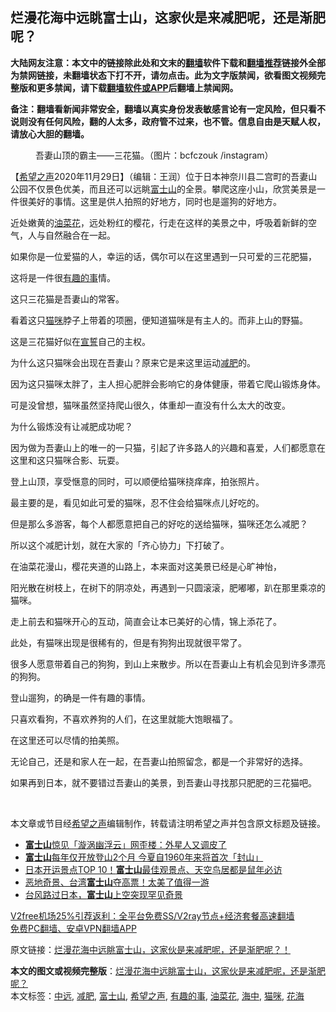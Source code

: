  <h2>烂漫花海中远眺富士山，这家伙是来减肥呢，还是渐肥呢？</h2> <p class="notice"><b>大陆网友注意：本文中的链接除此处和文末的<a href="https://github.com/bannedbook/fanqiang" >翻墙</a>软件下载和<a href="https://github.com/killgcd/justmysocks/blob/master/README.md">翻墙推荐</a>链接外全部为禁网链接，未翻墙状态下打不开，请勿点击。此为文字版禁闻，欲看图文视频完整版和更多禁闻，请下载<a href="https://github.com/bannedbook/fanqiang">翻墙软件或APP</a>后翻墙上禁闻网。</p><p>备注：翻墙看新闻非常安全，翻墙以真实身份发表敏感言论有一定风险，但只看不说则没有任何风险，翻的人太多，政府管不过来，也不管。信息自由是天赋人权，请放心大胆的翻墙。</b></p>  <div class="entry"> <figure><figcaption>吾妻山顶的霸主——三花猫。（图片：bcfczouk /instagram）</figcaption></figure> <p>【<span class='wp_keywordlink_affiliate'><a href="https://www.soundofhope.org" title="希望之声" target="_blank">希望之声</a></span>2020年11月29日】（编辑：王润）位于日本神奈川县二宫町的吾妻山公园不仅景色优美，而且还可以远眺<a href="https://www.bannedbook.org/bnews/tag/%E5%AF%8C%E5%A3%AB%E5%B1%B1/" class="st_tag internal_tag" rel="tag" title="标签 富士山 下的日志">富士山</a>的全景。攀爬这座小山，欣赏美景是一件很美好的事情。这里是供人拍照的好地方，同时也是遛狗的好地方。</p> <p></p> <p>近处嫩黄的<a href="https://www.bannedbook.org/bnews/tag/%E6%B2%B9%E8%8F%9C%E8%8A%B1/" class="st_tag internal_tag" rel="tag" title="标签 油菜花 下的日志">油菜花</a>，远处粉红的樱花，行走在这样的美景之中，呼吸着新鲜的空气，人与自然融合在一起。</p> <p></p> <p>如果你是一位爱猫的人，幸运的话，偶尔可以在这里遇到一只可爱的三花肥猫，</p> <p>这将是一件很<a href="https://www.bannedbook.org/bnews/tag/%e6%9c%89%e8%b6%a3%e7%9a%84%e4%ba%8b/" class="st_tag internal_tag" rel="tag" title="标签 有趣的事 下的日志">有趣的事</a>情。</p> <p></p> <p>这只三花猫是吾妻山的常客。</p> <p></p> <p>看着这只<a href="https://www.bannedbook.org/bnews/tag/%e7%8c%ab%e5%92%aa/" class="st_tag internal_tag" rel="tag" title="标签 猫咪 下的日志">猫咪</a>脖子上带着的项圈，便知道猫咪是有主人的。而非上山的野猫。</p>  <p>这是三花猫好似在<span class='wp_keywordlink'><a href="https://www.bannedbook.org/forum5/topic17.html" title="宣誓与预言" target="_blank">宣誓</a></span>自己的主权。</p> <p></p> <p>为什么这只猫咪会出现在吾妻山？原来它是来这里运动<a href="https://www.bannedbook.org/bnews/tag/%e5%87%8f%e8%82%a5/" class="st_tag internal_tag" rel="tag" title="标签 减肥 下的日志">减肥</a>的。</p> <p></p> <p>因为这只猫咪太胖了，主人担心肥胖会影响它的身体健康，带着它爬山锻炼身体。</p> <p>可是没曾想，猫咪虽然坚持爬山很久，体重却一直没有什么太大的改变。</p> <p></p> <p>为什么锻炼没有让减肥成功呢？</p> <p></p> <p>因为做为吾妻山上的唯一的一只猫，引起了许多路人的兴趣和喜爱，人们都愿意在这里和这只猫咪合影、玩耍。</p>  <p></p> <p>登上山顶，享受惬意的同时，可以顺便给猫咪挠痒痒，拍张照片。</p> <p>最主要的是，看见如此可爱的猫咪，忍不住会给猫咪点儿好吃的。</p> <p>但是那么多游客，每个人都愿意把自己的好吃的送给猫咪，猫咪还怎么减肥？</p> <p>所以这个减肥计划，就在大家的「齐心协力」下打破了。</p> <p></p> <p>在油菜花漫山，樱花夹道的山路上，本来面对这美景已经是心旷神怡，</p> <p>阳光散在树枝上，在树下的阴凉处，再遇到一只圆滚滚，肥嘟嘟，趴在那里乘凉的猫咪。</p> <p>走上前去和猫咪开心的互动，简直会让本已美好的心情，锦上添花了。</p> <p></p>  <p>此处，有猫咪出现是很稀有的，但是有狗狗出现就很平常了。</p> <p>很多人愿意带着自己的狗狗，到山上来散步。所以在吾妻山上有机会见到许多漂亮的狗狗。</p> <p></p> <p>登山遛狗，的确是一件有趣的事情。</p> <p></p> <p>只喜欢看狗，不喜欢养狗的人们，在这里就能大饱眼福了。</p> <p></p> <p>在这里还可以尽情的拍美照。</p> <p>无论自己，还是和家人在一起，在吾妻山拍照留念，都是一个非常好的选择。</p> <p>如果再到日本，就不要错过吾妻山的美景，到吾妻山寻找那只肥肥的三花猫吧。</p>  <p> </p> <p>本文章或节目经<a href="https://www.bannedbook.org/bnews/tag/%e5%b8%8c%e6%9c%9b%e4%b9%8b%e5%a3%b0/" class="st_tag internal_tag" rel="tag" title="标签 希望之声 下的日志">希望之声</a>编辑制作，转载请注明希望之声并包含原文标题及链接。</p> <ul class='op-related-articles' title='相关阅读'> <li><a href='https://www.bannedbook.org/bnews/funmedia/20200921/1400228.html' target='_blank'><b>富士山</b>惊见「漩涡幽浮云」网歪楼：外星人又调皮了</a></li> <li><a href='https://www.bannedbook.org/bnews/comments/20200523/1333374.html' target='_blank'><b>富士山</b>每年仅开放登山2个月 今夏自1960年来将首次「封山」</a></li> <li><a href='https://www.bannedbook.org/bnews/funmedia/20200307/1289744.html' target='_blank'>日本开运景点TOP 10！<b>富士山</b>最佳观景点、天空鸟居都是鼠年必访</a></li> <li><a href='https://www.bannedbook.org/bnews/funmedia/20191229/1249572.html' target='_blank'>恶地奇景、台湾<b>富士山</b>夺高票！太美了值得一游</a></li> <li><a href='https://www.bannedbook.org/bnews/funmedia/20190930/1199471.html' target='_blank'>台风路过日本，<b>富士山</b>上空突现罕见奇景</a></li> </ul> <p class="texttj"> <a href="https://github.com/bannedbook/fanqiang/wiki/V2ray%E6%9C%BA%E5%9C%BA" target="_blank">V2free机场25%引荐返利：全平台免费SS/V2ray节点+经济套餐高速翻墙</a><br/> <a href="https://github.com/bannedbook/fanqiang/wiki/%E7%A6%81%E9%97%BB%E7%BD%91%E5%AE%89%E5%8D%93%E7%BF%BB%E5%A2%99%E6%96%B0%E9%97%BBAPP" target="_blank">免费PC翻墙、安卓VPN翻墙APP</a></p><p>原文链接：<a class="src_link"  href="https://www.soundofhope.org/post/273756" target="_blank">烂漫花海中远眺富士山，这家伙是来减肥呢，还是渐肥呢？！</a></p><a name='sharetosocial'></a>       <div><b>本文的图文或视频完整版</b>：<a href='https://www.bannedbook.org/bnews/comments/20201130/1439540.html'>烂漫花海中远眺富士山，这家伙是来减肥呢，还是渐肥呢？</a></div>  </div><!--END ENTRY--> <div class="postfooter"> <div>本文标签：<a href="https://www.bannedbook.org/bnews/tag/%E4%B8%AD%E8%BF%9C/" rel="tag">中远</a>, <a href="https://www.bannedbook.org/bnews/tag/%e5%87%8f%e8%82%a5/" rel="tag">减肥</a>, <a href="https://www.bannedbook.org/bnews/tag/%E5%AF%8C%E5%A3%AB%E5%B1%B1/" rel="tag">富士山</a>, <a href="https://www.bannedbook.org/bnews/tag/%e5%b8%8c%e6%9c%9b%e4%b9%8b%e5%a3%b0/" rel="tag">希望之声</a>, <a href="https://www.bannedbook.org/bnews/tag/%e6%9c%89%e8%b6%a3%e7%9a%84%e4%ba%8b/" rel="tag">有趣的事</a>, <a href="https://www.bannedbook.org/bnews/tag/%E6%B2%B9%E8%8F%9C%E8%8A%B1/" rel="tag">油菜花</a>, <a href="https://www.bannedbook.org/bnews/tag/%E6%B5%B7%E4%B8%AD/" rel="tag">海中</a>, <a href="https://www.bannedbook.org/bnews/tag/%e7%8c%ab%e5%92%aa/" rel="tag">猫咪</a>, <a href="https://www.bannedbook.org/bnews/tag/%E8%8A%B1%E6%B5%B7/" rel="tag">花海</a></div>  </div><!--END POSTFOOTER--> 